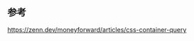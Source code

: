 ## 参考

<a href="https://zenn.dev/moneyforward/articles/css-container-query" target="_blank">https://zenn.dev/moneyforward/articles/css-container-query</a>
